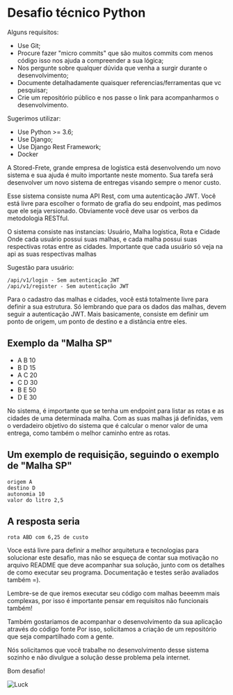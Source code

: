 # Desafio técnico Python

Alguns requisitos:

- Use Git;
- Procure fazer "micro commits" que são muitos commits com menos código isso nos ajuda a compreender a sua lógica;
- Nos pergunte sobre qualquer dúvida que venha a surgir durante o desenvolvimento;
- Documente detalhadamente quaisquer referencias/ferramentas que vc pesquisar;
- Crie um repositório público e nos passe o link para acompanharmos o desenvolvimento.


Sugerimos utilizar:
- Use Python >= 3.6;
- Use Django;
- Use Django Rest Framework;
- Docker


A Stored-Frete, grande empresa de logística está desenvolvendo um novo sistema e sua ajuda é muito importante neste	momento.
Sua	tarefa será	desenvolver um novo	sistema	de entregas	visando	sempre o menor custo.

Esse sistema consiste numa API Rest, com uma autenticação JWT.
Você está livre para escolher o formato de grafia do seu endpoint, mas pedimos que ele seja versionado.
Obviamente você deve usar os verbos da metodologia RESTful.

O sistema consiste nas instancias: Usuário, Malha logística, Rota e Cidade
Onde cada usuário possui suas malhas, e cada malha possui suas respectivas rotas entre as cidades.
Importante que cada usuário só veja na api as suas respectivas malhas

Sugestão para usuário:

	/api/v1/login - Sem autenticação JWT
	/api/v1/register - Sem autenticação JWT


Para o cadastro das malhas e cidades, você está totalmente livre para definir a sua estrutura.
Só lembrando que para os dados das malhas, devem seguir a autenticação JWT.
Mais basicamente, consiste em definir um ponto de origem, um ponto de destino e a distância entre eles. 

Exemplo da "Malha SP"
---------------------
- A	B	10
- B	D	15
- A	C	20
- C	D	30
- B	E	50
- D	E 	30

No sistema, é importante que se tenha um endpoint para listar as rotas e as cidades de uma determinada malha.
Com as suas malhas já definidas, vem o verdadeiro objetivo do sistema que é calcular o menor valor de uma entrega, como também o melhor caminho entre as rotas.

Um exemplo de requisição, seguindo o exemplo de "Malha SP"
----------------------------------------------------------
	origem A
	destino	D
	autonomia 10
	valor do litro 2,5

A resposta seria
----------------
	rota ABD com 6,25 de custo

Voce está livre	para definir a melhor arquitetura e	tecnologias	para solucionar	este desafio,
mas	não	se esqueça de contar sua motivação no arquivo README que deve acompanhar sua solução, junto	com	os detalhes de	como executar seu programa.
Documentação e testes serão	avaliados também =).

Lembre-se de que iremos	executar seu código com	malhas beeemm mais complexas, por isso é importante pensar em requisitos não funcionais também!

Também gostariamos de acompanhar o desenvolvimento	da	sua	aplicação através do	código	fonte
Por isso, solicitamos a criação	de	um	repositório	que	seja compartilhado com	a gente.

Nós solicitamos que você trabalhe no desenvolvimento desse sistema	sozinho	e não divulgue a solução	desse problema	pela internet.

Bom desafio!

![Luck](https://media.tenor.com/images/e026ce9d75219c8d82277ddf0558ee2b/tenor.gif)
